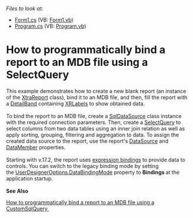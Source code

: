 <!-- default file list -->
*Files to look at*:

* [Form1.cs](./CS/RuntimeBindingToMdbDatabase/Form1.cs) (VB: [Form1.vb](./VB/RuntimeBindingToMdbDatabase/Form1.vb))
* [Program.cs](./CS/RuntimeBindingToMdbDatabase/Program.cs) (VB: [Program.vb](./VB/RuntimeBindingToMdbDatabase/Program.vb))
<!-- default file list end -->
# How to programmatically bind a report to an MDB file using a SelectQuery


<p>This example demonstrates how to create a new blank report (an instance of the <a href="https://documentation.devexpress.com/#XtraReports/clsDevExpressXtraReportsUIXtraReporttopic">XtraReport</a> class), bind it to an MDB file, and then, fill the report with a <a href="https://documentation.devexpress.com/#XtraReports/clsDevExpressXtraReportsUIDetailBandtopic">DetailBand</a> containing <a href="https://documentation.devexpress.com/#XtraReports/clsDevExpressXtraReportsUIXRLabeltopic">XRLabels</a> to show obtained data. <br><br>To bind the report to an MDB file, create a <a href="https://documentation.devexpress.com/#CoreLibraries/clsDevExpressDataAccessSqlSqlDataSourcetopic">SqlDataSource</a> class instance with the required connection parameters. Then, create a <a href="https://documentation.devexpress.com/#CoreLibraries/clsDevExpressDataAccessSqlSelectQuerytopic">SelectQuery</a> to select columns from two data tables using an inner join relation as well as apply sorting, grouping, filtering and aggregation to data. To assign the created data source to the report, use the report's <a href="https://documentation.devexpress.com/#XtraReports/DevExpressXtraReportsUIXtraReportBase_DataSourcetopic">DataSource</a> and <a href="https://documentation.devexpress.com/#XtraReports/DevExpressXtraReportsUIXtraReportBase_DataMembertopic">DataMember</a> properties.<br><br>Starting with v.17.2, the report uses <a href="https://documentation.devexpress.com/XtraReports/119236/Creating-Reports-in-Visual-Studio/Detailed-Guide-to-DevExpress-Reporting/Providing-Data-to-Reports/Data-Binding-Overview/Data-Binding-Modes">expression bindings</a> to provide data to controls. You can switch to the legacy binding mode by setting the <a href="https://documentation.devexpress.com/XtraReports/DevExpress.XtraReports.Configuration.UserDesignerOptions.DataBindingMode.property">UserDesignerOptions.DataBindingMode</a> property to <strong>Bindings </strong>at the application startup.<br><strong><br>See Also</strong></p>
<p><a href="https://www.devexpress.com/Support/Center/Example/Details/E1357">How to programmatically bind a report to an MDB file using a CustomSqlQuery </a></p>

<br/>


